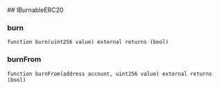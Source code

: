 ﻿﻿## IBurnableERC20


### burn

```solidity
function burn(uint256 value) external returns (bool)
```







### burnFrom

```solidity
function burnFrom(address account, uint256 value) external returns (bool)
```







